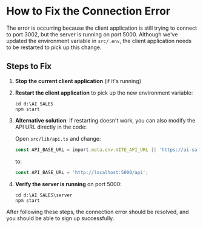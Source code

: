 # How to Fix the Connection Error

The error is occurring because the client application is still trying to connect to port 3002, but the server is running on port 5000. Although we've updated the environment variable in `src/.env`, the client application needs to be restarted to pick up this change.

## Steps to Fix

1. **Stop the current client application** (if it's running)

2. **Restart the client application** to pick up the new environment variable:
   ```
   cd d:\AI SALES
   npm start
   ```

3. **Alternative solution**: If restarting doesn't work, you can also modify the API URL directly in the code:
   
   Open `src/lib/api.ts` and change:
   ```typescript
   const API_BASE_URL = import.meta.env.VITE_API_URL || 'https://ai-sales-unaib.onrender.com/api';
   ```
   
   to:
   ```typescript
   const API_BASE_URL = 'http://localhost:5000/api';
   ```

4. **Verify the server is running** on port 5000:
   ```
   cd d:\AI SALES\server
   npm start
   ```

After following these steps, the connection error should be resolved, and you should be able to sign up successfully.
